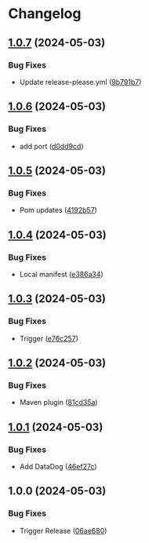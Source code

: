 # Changelog

## [1.0.7](https://github.com/Remote-Falcon/remote-falcon-gateway/compare/v1.0.6...v1.0.7) (2024-05-03)


### Bug Fixes

* Update release-please.yml ([9b791b7](https://github.com/Remote-Falcon/remote-falcon-gateway/commit/9b791b7c87ce914f91a62a923c4e2eb8cad7aff9))

## [1.0.6](https://github.com/Remote-Falcon/remote-falcon-gateway/compare/v1.0.5...v1.0.6) (2024-05-03)


### Bug Fixes

* add port ([d0dd9cd](https://github.com/Remote-Falcon/remote-falcon-gateway/commit/d0dd9cd4a3829615faaa95197f3fec7ad56c1414))

## [1.0.5](https://github.com/Remote-Falcon/remote-falcon-gateway/compare/v1.0.4...v1.0.5) (2024-05-03)


### Bug Fixes

* Pom updates ([4192b57](https://github.com/Remote-Falcon/remote-falcon-gateway/commit/4192b57bace29895ff5833de1e0ecac6541d518c))

## [1.0.4](https://github.com/Remote-Falcon/remote-falcon-gateway/compare/v1.0.3...v1.0.4) (2024-05-03)


### Bug Fixes

* Local manifest ([e386a34](https://github.com/Remote-Falcon/remote-falcon-gateway/commit/e386a34746649621596b3fda72a12e2451679134))

## [1.0.3](https://github.com/Remote-Falcon/remote-falcon-gateway/compare/v1.0.2...v1.0.3) (2024-05-03)


### Bug Fixes

* Trigger ([e76c257](https://github.com/Remote-Falcon/remote-falcon-gateway/commit/e76c25782503b2234bf295c8f7314ce76855cedc))

## [1.0.2](https://github.com/Remote-Falcon/remote-falcon-gateway/compare/v1.0.1...v1.0.2) (2024-05-03)


### Bug Fixes

* Maven plugin ([81cd35a](https://github.com/Remote-Falcon/remote-falcon-gateway/commit/81cd35ac55e147da11499a7029dac5f8ee918a1e))

## [1.0.1](https://github.com/Remote-Falcon/remote-falcon-gateway/compare/v1.0.0...v1.0.1) (2024-05-03)


### Bug Fixes

* Add DataDog ([46ef27c](https://github.com/Remote-Falcon/remote-falcon-gateway/commit/46ef27c67960b8480b732dfb18a6b92761a0281c))

## 1.0.0 (2024-05-03)


### Bug Fixes

* Trigger Release ([06ae680](https://github.com/Remote-Falcon/remote-falcon-gateway/commit/06ae6801ffa84c2f75551fd3277203e59b9d1aa3))

